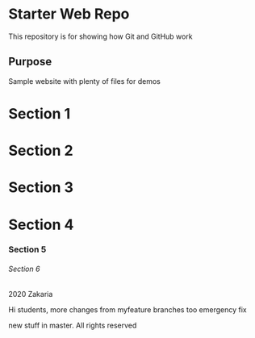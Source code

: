 # Starter Web Repo

This repository is for showing how Git and GitHub work

## Purpose

Sample website with plenty of files for demos

# Section 1

# Section 2

# Section 3

# Section 4

### Section 5

###### Section 6

2020 Zakaria

Hi students, more changes from myfeature branches too
emergency fix

new stuff in master. All rights reserved
